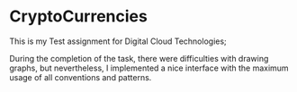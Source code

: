 # CryptoCurrencies

This is my Test assignment for Digital Cloud Technologies;

During the completion of the task, there were difficulties with drawing graphs, but nevertheless, I implemented a nice interface with the maximum usage of all conventions and patterns.
